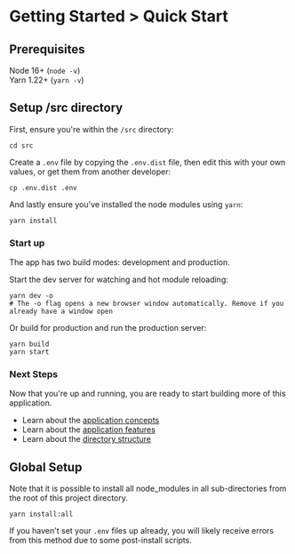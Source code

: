 # Getting Started > Quick Start

## Prerequisites

Node 16+ (`node -v`)  
Yarn 1.22+ (`yarn -v`)

## Setup /src directory

First, ensure you're within the `/src` directory:

```
cd src
```

Create a `.env` file by copying the `.env.dist` file, then edit this with your own values, or get them from another developer:

```
cp .env.dist .env
```

And lastly ensure you've installed the node modules using `yarn`:

```
yarn install
```

### Start up

The app has two build modes: development and production.

Start the dev server for watching and hot module reloading:

```
yarn dev -o 
# The -o flag opens a new browser window automatically. Remove if you already have a window open
```

Or build for production and run the production server:

```
yarn build
yarn start
```

### Next Steps

Now that you're up and running, you are ready to start building more of this application.

- Learn about the [application concepts](../1.%20Guide/1.%20Concepts/0.%20Overview.md)
- Learn about the [application features](../1.%20Guide/2.%20Features/0.%20Overview.md)
- Learn about the [directory structure](../1.%20Guide/3.%20Directory%20Structure/0.%20Overview.md)

## Global Setup

Note that it is possible to install all node_modules in all sub-directories from the root of this project directory.

```
yarn install:all
```

If you haven't set your `.env` files up already, you will likely receive errors from this method due to some post-install scripts.
